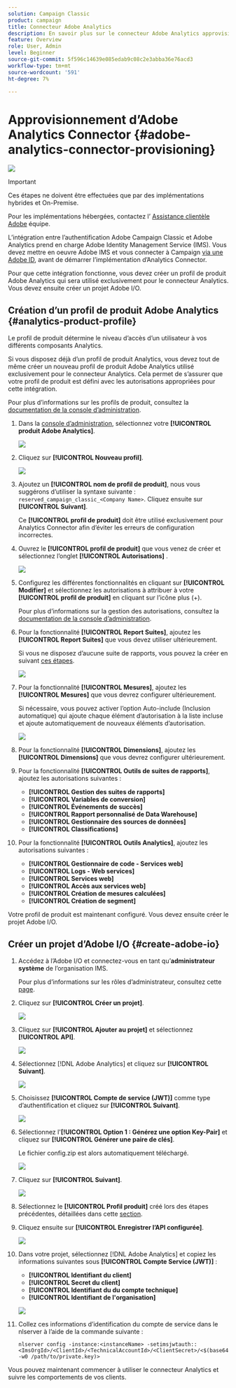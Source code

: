 ```yaml
---
solution: Campaign Classic
product: campaign
title: Connecteur Adobe Analytics
description: En savoir plus sur le connecteur Adobe Analytics approvisionnement
feature: Overview
role: User, Admin
level: Beginner
source-git-commit: 5f596c14639e085edab9c08c2e3abba36e76acd3
workflow-type: tm+mt
source-wordcount: '591'
ht-degree: 7%

---
```


# Approvisionnement d’Adobe Analytics Connector {#adobe-analytics-connector-provisioning}

![](../../assets/v7-only.svg)

>[!IMPORTANT]
>
> Ces étapes ne doivent être effectuées que par des implémentations hybrides et On-Premise.
>
>Pour les implémentations hébergées, contactez l’ [Assistance clientèle Adobe](https://helpx.adobe.com/fr/enterprise/admin-guide.html/enterprise/using/support-for-experience-cloud.ug.html) équipe.

L’intégration entre l’authentification Adobe Campaign Classic et Adobe Analytics prend en charge Adobe Identity Management Service (IMS). Vous devez mettre en oeuvre Adobe IMS et vous connecter à Campaign [via une Adobe ID](https://experienceleague.adobe.com/docs/campaign-classic/using/installing-campaign-classic/connect-to-campaign/connecting-via-an-adobe-id/about-adobe-id.html?lang=en), avant de démarrer l’implémentation d’Analytics Connector.

Pour que cette intégration fonctionne, vous devez créer un profil de produit Adobe Analytics qui sera utilisé exclusivement pour le connecteur Analytics. Vous devez ensuite créer un projet Adobe I/O.

## Création d’un profil de produit Adobe Analytics {#analytics-product-profile}

Le profil de produit détermine le niveau d’accès d’un utilisateur à vos différents composants Analytics.

Si vous disposez déjà d’un profil de produit Analytics, vous devez tout de même créer un nouveau profil de produit Adobe Analytics utilisé exclusivement pour le connecteur Analytics. Cela permet de s’assurer que votre profil de produit est défini avec les autorisations appropriées pour cette intégration.

Pour plus d’informations sur les profils de produit, consultez la [documentation de la console d’administration](https://helpx.adobe.com/mt/enterprise/admin-guide.html).

1. Dans la [console d’administration](https://adminconsole.adobe.com/), sélectionnez votre **[!UICONTROL produit Adobe Analytics]**.

   ![](assets/do-not-localize/triggers_1.png)

1. Cliquez sur **[!UICONTROL Nouveau profil]**.

   ![](assets/do-not-localize/triggers_2.png)

1. Ajoutez un **[!UICONTROL nom de profil de produit]**, nous vous suggérons d’utiliser la syntaxe suivante : `reserved_campaign_classic_<Company Name>`. Cliquez ensuite sur **[!UICONTROL Suivant]**.

   Ce **[!UICONTROL profil de produit]** doit être utilisé exclusivement pour Analytics Connector afin d’éviter les erreurs de configuration incorrectes.

1. Ouvrez le **[!UICONTROL profil de produit]** que vous venez de créer et sélectionnez l’onglet **[!UICONTROL Autorisations]** .

   ![](assets/do-not-localize/triggers_3.png)

1. Configurez les différentes fonctionnalités en cliquant sur **[!UICONTROL Modifier]** et sélectionnez les autorisations à attribuer à votre **[!UICONTROL profil de produit]** en cliquant sur l’icône plus (+).

   Pour plus d’informations sur la gestion des autorisations, consultez la [documentation de la console d’administration](https://helpx.adobe.com/mt/enterprise/using/manage-permissions-and-roles.html).

1. Pour la fonctionnalité **[!UICONTROL Report Suites]**, ajoutez les **[!UICONTROL Report Suites]** que vous devez utiliser ultérieurement.

   Si vous ne disposez d’aucune suite de rapports, vous pouvez la créer en suivant [ces étapes](../../platform/using/adobe-analytics-connector.md#report-suite-analytics).

   ![](assets/do-not-localize/triggers_4.png)

1. Pour la fonctionnalité **[!UICONTROL Mesures]**, ajoutez les **[!UICONTROL Mesures]** que vous devrez configurer ultérieurement.

   Si nécessaire, vous pouvez activer l’option Auto-include (Inclusion automatique) qui ajoute chaque élément d’autorisation à la liste incluse et ajoute automatiquement de nouveaux éléments d’autorisation.

   ![](assets/do-not-localize/triggers_13.png)

1. Pour la fonctionnalité **[!UICONTROL Dimensions]**, ajoutez les **[!UICONTROL Dimensions]** que vous devrez configurer ultérieurement.

1. Pour la fonctionnalité **[!UICONTROL Outils de suites de rapports]**, ajoutez les autorisations suivantes :

   * **[!UICONTROL Gestion des suites de rapports]**
   * **[!UICONTROL Variables de conversion]**
   * **[!UICONTROL Événements de succès]**
   * **[!UICONTROL Rapport personnalisé de Data Warehouse]**
   * **[!UICONTROL Gestionnaire des sources de données]**
   * **[!UICONTROL Classifications]**

1. Pour la fonctionnalité **[!UICONTROL Outils Analytics]**, ajoutez les autorisations suivantes :

   * **[!UICONTROL Gestionnaire de code - Services web]**
   * **[!UICONTROL Logs - Web services]**
   * **[!UICONTROL Services web]**
   * **[!UICONTROL Accès aux services web]**
   * **[!UICONTROL Création de mesures calculées]**
   * **[!UICONTROL Création de segment]**

Votre profil de produit est maintenant configuré. Vous devez ensuite créer le projet Adobe I/O.

## Créer un projet d’Adobe I/O {#create-adobe-io}

1. Accédez à l’Adobe I/O et connectez-vous en tant qu’**administrateur système** de l’organisation IMS.

   Pour plus d’informations sur les rôles d’administrateur, consultez cette [page](https://helpx.adobe.com/enterprise/using/admin-roles.html).

1. Cliquez sur **[!UICONTROL Créer un projet]**.

   ![](assets/do-not-localize/triggers_5.png)

1. Cliquez sur **[!UICONTROL Ajouter au projet]** et sélectionnez **[!UICONTROL API]**.

   ![](assets/do-not-localize/triggers_6.png)

1. Sélectionnez [!DNL Adobe Analytics] et cliquez sur **[!UICONTROL Suivant]**.

   ![](assets/do-not-localize/triggers_7.png)

1. Choisissez **[!UICONTROL Compte de service (JWT)]** comme type d’authentification et cliquez sur **[!UICONTROL Suivant]**.

   ![](assets/do-not-localize/triggers_8.png)

1. Sélectionnez l&#39;**[!UICONTROL Option 1 : Générez une option Key-Pair]** et cliquez sur **[!UICONTROL Générer une paire de clés]**.

   Le fichier config.zip est alors automatiquement téléchargé.

   ![](assets/do-not-localize/triggers_9.png)

1. Cliquez sur **[!UICONTROL Suivant]**.

   ![](assets/do-not-localize/triggers_10.png)

1. Sélectionnez le **[!UICONTROL Profil produit]** créé lors des étapes précédentes, détaillées dans cette [section](#analytics-product-profile).

1. Cliquez ensuite sur **[!UICONTROL Enregistrer l’API configurée]**.

   ![](assets/do-not-localize/triggers_11.png)

1. Dans votre projet, sélectionnez [!DNL Adobe Analytics] et copiez les informations suivantes sous **[!UICONTROL Compte Service (JWT)]** :

   * **[!UICONTROL Identifiant du client]**
   * **[!UICONTROL Secret du client]**
   * **[!UICONTROL Identifiant du du compte technique]**
   * **[!UICONTROL Identifiant de l&#39;organisation]**

   ![](assets/do-not-localize/triggers_12.png)

1. Collez ces informations d’identification du compte de service dans le nlserver à l’aide de la commande suivante :

   ```
   nlserver config -instance:<instanceName> -setimsjwtauth::<ImsOrgId>/<ClientId>/<TechnicalAccountId>/<ClientSecret>/<$(base64 -w0 /path/to/private.key)>
   ```

Vous pouvez maintenant commencer à utiliser le connecteur Analytics et suivre les comportements de vos clients.
